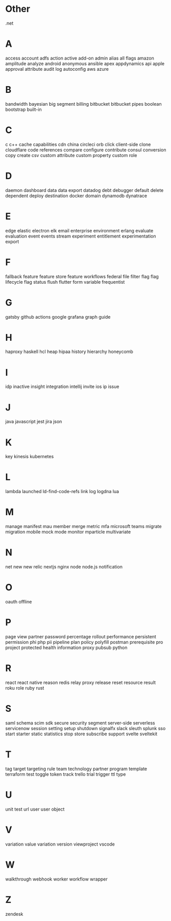 # Other
.net

# A
access
account
adfs
action
active
add-on
admin
alias
all flags
amazon
amplitude
analyze
android
anonymous
ansible
apex
appdynamics
api
apple
approval
attribute
audit log
autoconfig
aws
azure

# B
bandwidth
bayesian
big segment
billing
bitbucket
bitbucket pipes
boolean
bootstrap
built-in

# C
c
c++
cache
capabilities
cdn
china
circleci orb
click
client-side
clone
cloudflare
code references
compare
configure
contribute
consul
conversion
copy
create
csv
custom attribute
custom property
custom role

# D
daemon
dashboard
data
data export
datadog
debt
debugger
default
delete
dependent
deploy
destination
docker
domain
dynamodb
dynatrace

# E
edge
elastic
electron
elk
email
enterprise
environment
erlang
evaluate
evaluation
event
events stream
experiment
entitlement
experimentation
export

# F
fallback
feature
feature store
feature workflows
federal
file
filter
flag
flag lifecycle
flag status
flush
flutter
form variable
frequentist

# G
gatsby
github actions
google
grafana
graph
guide

# H
haproxy
haskell
hcl
heap
hipaa
history
hierarchy
honeycomb

# I
idp
inactive
insight
integration
intellij
invite
ios
ip
issue

# J
java
javascript
jest
jira
json

# K
key
kinesis
kubernetes

# L
lambda
launched
ld-find-code-refs
link
log
logdna
lua

# M
manage
manifest
mau
member
merge
metric
mfa
microsoft teams
migrate
migration
mobile
mock
mode
monitor
mparticle
multivariate

# N
net
new
new relic
nextjs
nginx
node
node.js
notification

# O
oauth
offline

# P
page view
partner
password
percentage rollout
performance
persistent
permission
phi
php
pii
pipeline
plan
policy
polyfill
postman
prerequisite
pro
project
protected health information
proxy
pubsub
python

# R
react
react native
reason
redis
relay proxy
release
reset
resource
result
roku
role
ruby
rust

# S
saml
schema
scim
sdk
secure
security
segment
server-side
serverless
servicenow
session
setting
setup
shutdown
signalfx
slack
sleuth
splunk
sso
start
starter
static
statistics
stop
store
subscribe
support
svelte
sveltekit

# T
tag
target
targeting rule
team
technology partner program
template
terraform
test
toggle
token
track
trello
trial
trigger
ttl
type

# U
unit test
url
user
user object

# V
variation
value
variation
version
viewproject
vscode

# W
walkthrough
webhook
worker
workflow
wrapper

# Z
zendesk
